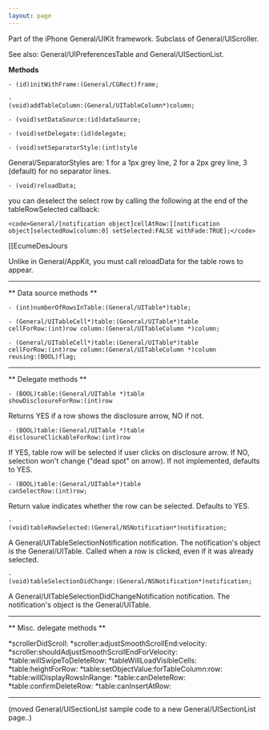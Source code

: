 ```yaml
---
layout: page
---
```




Part of the iPhone General/UIKit framework. Subclass of General/UIScroller.

See also: General/UIPreferencesTable and General/UISectionList.

**Methods**

<code>- (id)initWithFrame:(General/CGRect)frame;</code>

<code>- (void)addTableColumn:(General/UITableColumn*)column;</code>

<code>- (void)setDataSource:(id)dataSource;</code>

<code>- (void)setDelegate:(id)delegate;</code>

<code>- (void)setSeparatorStyle:(int)style</code>

General/SeparatorStyles are: 1 for a 1px grey line, 2 for a 2px grey line, 3 (default) for no separator lines.

<code>- (void)reloadData;</code>

you can deselect the select row by calling the following at the end of the tableRowSelected callback:

	<code>General/[notification object]cellAtRow:[[notification object]selectedRow]column:0] setSelected:FALSE withFade:TRUE];</code>

[[EcumeDesJours

Unlike in General/AppKit, you must call reloadData for the table rows to appear.

----

**
Data source methods
**

<code>- (int)numberOfRowsInTable:(General/UITable*)table;</code>

<code>- (General/UITableCell*)table:(General/UITable*)table cellForRow:(int)row column:(General/UITableColumn *)column;</code>

<code>- (General/UITableCell*)table:(General/UITable*)table cellForRow:(int)row column:(General/UITableColumn *)column reusing:(BOOL)flag;</code>

----

**
Delegate methods
**

<code>- (BOOL)table:(General/UITable *)table showDisclosureForRow:(int)row </code>

Returns YES if a row shows the disclosure arrow, NO if not.

<code>- (BOOL)table:(General/UITable *)table disclosureClickableForRow:(int)row </code>

If YES, table row will be selected if user clicks on disclosure arrow. If NO, selection won't change ("dead spot" on arrow). If not implemented, defaults to YES.

<code>- (BOOL)table:(General/UITable*)table canSelectRow:(int)row;</code>

Return value indicates whether the row can be selected. Defaults to YES.

<code>- (void)tableRowSelected:(General/NSNotification*)notification;</code>

A General/UITableSelectionNotification notification. The notification's object is the General/UITable. Called when a row is clicked, even if it was already selected.

<code>- (void)tableSelectionDidChange:(General/NSNotification*)notification;</code>

A General/UITableSelectionDidChangeNotification notification. The notification's object is the General/UITable.

----

**
Misc. delegate methods
**


*scrollerDidScroll:
*scroller:adjustSmoothScrollEnd:velocity:
*scroller:shouldAdjustSmoothScrollEndForVelocity:
*table:willSwipeToDeleteRow:
*tableWillLoadVisibleCells:
*table:heightForRow:
*table:setObjectValue:forTableColumn:row:
*table:willDisplayRowsInRange:
*table:canDeleteRow:
*table:confirmDeleteRow:
*table:canInsertAtRow:


----

(moved General/UISectionList sample code to a new General/UISectionList page..)